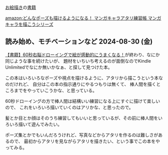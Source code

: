 [お絵描き](%E3%81%8A%E7%B5%B5%E6%8F%8F%E3%81%8D)の[書籍](%E6%9B%B8%E7%B1%8D)

[amazon:どんなポーズも描けるようになる！ マンガキャラアタリ練習帳 マンガキャラを描こうシリーズ](https://amzn.to/3X7HVCB)

## 読み始め、モチベーションなど 2024-08-30 (金)

[【書籍】60秒右脳ドローイングで絵が感動的にうまくなる！](%E3%80%90%E6%9B%B8%E7%B1%8D%E3%80%9160%E7%A7%92%E5%8F%B3%E8%84%B3%E3%83%89%E3%83%AD%E3%83%BC%E3%82%A4%E3%83%B3%E3%82%B0%E3%81%A7%E7%B5%B5%E3%81%8C%E6%84%9F%E5%8B%95%E7%9A%84%E3%81%AB%E3%81%86%E3%81%BE%E3%81%8F%E3%81%AA%E3%82%8B%EF%BC%81)が終わり、なにか同じような事を続けたいが、
題材をいちいち考えるのが面倒なのでKindle Unlimitedでなにか無いかなぁ、と探して見つけた本。

この本はいろいろなポーズや視点を描けるように、アタリから描こうという本なのだけれど、
自分はこの本の指示通りにやるつもりは無くて、
棒人間を描くところまでをやっていこうかな、と思っている。

60秒ドローイングの方で棒人間は結構いい練習になる上にすぐに描けて楽しいので、
これをいろいろ描いていくのはアリかな、と思ったので。

髪とか目とか顔はそのうち練習してもいいと思っているが、その前に棒人間をいろいろ描いて遊んでみたい。

ポーズ集とかでもいんだろうけれど、写真などからアタリを作るのは難しさがあるので、
最初からアタリを見ながらアタリを描きたい、という事でこの本をやってみる。